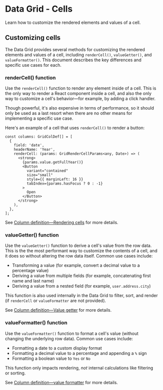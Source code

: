 # Data Grid - Cells

<p class="description">Learn how to customize the rendered elements and values of a cell.</p>

## Customizing cells

The Data Grid provides several methods for customizing the rendered elements and values of a cell, including `renderCell()`, `valueGetter()`, and `valueFormatter()`.
This document describes the key differences and specific use cases for each.

### renderCell() function

Use the `renderCell()` function to render any element inside of a cell.
This is the only way to render a React component inside a cell, and also the only way to customize a cell's behavior—for example, by adding a click handler.

Though powerful, it's also expensive in terms of performance, so it should only be used as a last resort when there are no other means for implementing a specific use case.

Here's an example of a cell that uses `renderCell()` to render a button:

```tsx
const columns: GridColDef[] = [
  {
    field: 'date',
    headerName: 'Year',
    renderCell: (params: GridRenderCellParams<any, Date>) => (
      <strong>
        {params.value.getFullYear()}
        <Button
          variant="contained"
          size="small"
          style={{ marginLeft: 16 }}
          tabIndex={params.hasFocus ? 0 : -1}
        >
          Open
        </Button>
      </strong>
    ),
  },
];
```

See [Column definition—Rendering cells](/x/react-data-grid/column-definition/#rendering-cells) for more details.

### valueGetter() function

Use the `valueGetter()` function to derive a cell's value from the row data.
This is the the most performant way to customize the contents of a cell, and it does so without altering the row data itself.
Common use cases include:

- Transforming a value (for example, convert a decimal value to a percentage value)
- Deriving a value from multiple fields (for example, concatenating first name and last name)
- Deriving a value from a nested field (for example, `user.address.city`)

This function is also used internally in the Data Grid to filter, sort, and render (if `renderCell` or `valueFormatter` are not provided).

See [Column definition—Value getter](/x/react-data-grid/column-definition/#value-getter) for more details.

### valueFormatter() function

Use the `valueFormatter()` function to format a cell's value (without changing the underlying row data).
Common use cases include:

- Formatting a date to a custom display format
- Formatting a decimal value to a percentage and appending a `%` sign
- Formatting a boolean value to `Yes` or `No`

This function only impacts rendering, _not_ internal calculations like filtering or sorting.

See [Column definition—value formatter](/x/react-data-grid/column-definition/#value-formatter) for more details.
